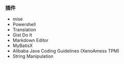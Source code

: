 ### 插件

- mise
- Powershell
- Translation
- Gist Do It
- Markdown Editor
- MyBatisX
- Alibaba Java Coding Guidelines (XenoAmess TPM)
- String Manipulation
